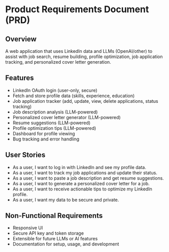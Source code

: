 # Product Requirements Document (PRD)

## Overview
A web application that uses LinkedIn data and LLMs (OpenAI/other) to assist with job search, resume building, profile optimization, job application tracking, and personalized cover letter generation.

## Features
- LinkedIn OAuth login (user-only, secure)
- Fetch and store profile data (skills, experience, education)
- Job application tracker (add, update, view, delete applications, status tracking)
- Job description analysis (LLM-powered)
- Personalized cover letter generator (LLM-powered)
- Resume suggestions (LLM-powered)
- Profile optimization tips (LLM-powered)
- Dashboard for profile viewing
- Bug tracking and error handling

## User Stories
- As a user, I want to log in with LinkedIn and see my profile data.
- As a user, I want to track my job applications and update their status.
- As a user, I want to paste a job description and get resume suggestions.
- As a user, I want to generate a personalized cover letter for a job.
- As a user, I want to receive actionable tips to optimize my LinkedIn profile.
- As a user, I want my data to be secure and private.

## Non-Functional Requirements
- Responsive UI
- Secure API key and token storage
- Extensible for future LLMs or AI features
- Documentation for setup, usage, and development
